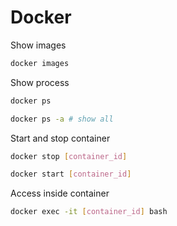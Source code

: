 # Docker

Show images

```bash
docker images
```

Show process

```bash
docker ps

docker ps -a # show all
```

Start and stop container

```bash
docker stop [container_id]

docker start [container_id]
```

Access inside container

```bash
docker exec -it [container_id] bash
```
